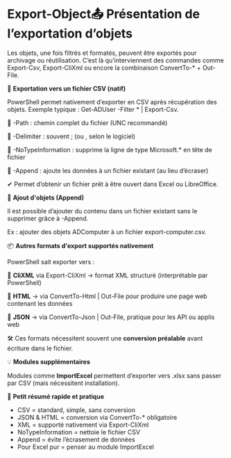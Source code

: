 # Export-Object📤 **Présentation de l’exportation d’objets**

Les objets, une fois filtrés et formatés, peuvent être exportés pour archivage ou réutilisation. C’est là qu’interviennent des commandes comme Export-Csv, Export-CliXml ou encore la combinaison ConvertTo-* + Out-File.



📄 **Exportation vers un fichier CSV (natif)**

PowerShell permet nativement d’exporter en CSV après récupération des objets. Exemple typique : Get-ADUser -Filter * | Export-Csv.

🔸 -Path : chemin complet du fichier (UNC recommandé)

🔸 -Delimiter : souvent ; (ou , selon le logiciel)

🔸 -NoTypeInformation : supprime la ligne de type Microsoft.* en tête de fichier

🔸 -Append : ajoute les données à un fichier existant (au lieu d’écraser)

✔ Permet d’obtenir un fichier prêt à être ouvert dans Excel ou LibreOffice.



🔁 **Ajout d'objets (Append)**

Il est possible d’ajouter du contenu dans un fichier existant sans le supprimer grâce à -Append.

Ex : ajouter des objets ADComputer à un fichier export-computer.csv.



📦 **Autres formats d'export supportés nativement**

PowerShell sait exporter vers :

🔹 **CliXML** via Export-CliXml → format XML structuré (interprétable par PowerShell)

🔹 **HTML** → via ConvertTo-Html | Out-File pour produire une page web contenant les données

🔹 **JSON** → via ConvertTo-Json | Out-File, pratique pour les API ou applis web

🛠 Ces formats nécessitent souvent une **conversion préalable** avant écriture dans le fichier.



💡 **Modules supplémentaires**

Modules comme **ImportExcel** permettent d’exporter vers .xlsx sans passer par CSV (mais nécessitent installation).



🧪 **Petit résumé rapide et pratique**

- CSV = standard, simple, sans conversion
- JSON & HTML = conversion via ConvertTo-* obligatoire
- XML = supporté nativement via Export-CliXml
- NoTypeInformation = nettoie le fichier CSV
- Append = évite l’écrasement de données
- Pour Excel pur = penser au module ImportExcel
